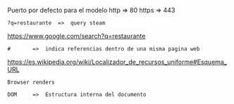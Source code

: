 Puerto por defecto para el modelo
    http    =>  80
    https   =>  443

    ?q=restaurante  =>  query steam
https://www.google.com/search?q=restaurante

    #       =>  indica referencias dentro de una misma pagina web
https://es.wikipedia.org/wiki/Localizador_de_recursos_uniforme#Esquema_URL

    Browser renders 

    DOM     =>  Estructura interna del documento